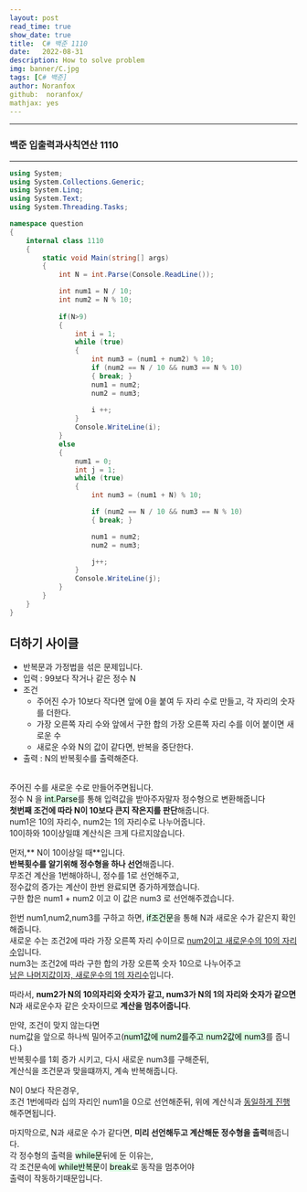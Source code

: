 ```yaml
---
layout: post
read_time: true
show_date: true
title:  C# 백준 1110
date:   2022-08-31
description: How to solve problem
img: banner/C.jpg
tags: [C# 백준]
author: Noranfox
github:  noranfox/
mathjax: yes
---
```


---
### 백준 입출력과사칙연산 1110
---

```c#
using System;
using System.Collections.Generic;
using System.Linq;
using System.Text;
using System.Threading.Tasks;

namespace question
{
    internal class 1110
    {
        static void Main(string[] args)
        {
            int N = int.Parse(Console.ReadLine());

            int num1 = N / 10;
            int num2 = N % 10;
          
            if(N>9)
            {
                int i = 1;
                while (true)
                {
                    int num3 = (num1 + num2) % 10;
                    if (num2 == N / 10 && num3 == N % 10)
                    { break; }
                    num1 = num2;
                    num2 = num3;
                    
                    i ++;
                }
                Console.WriteLine(i);
            }
            else
            {
                num1 = 0;
                int j = 1;
                while (true)
                {
                    int num3 = (num1 + N) % 10;

                    if (num2 == N / 10 && num3 == N % 10)
                    { break; }

                    num1 = num2;
                    num2 = num3;

                    j++;
                }
                Console.WriteLine(j);
            }
        }
    }
}
```

## 더하기 사이클
  - 반복문과 가정법을 섞은 문제입니다.
  - 입력 : 99보다 작거나 같은 정수 N
  - 조건 
      - 주어진 수가 10보다 작다면 앞에 0을 붙여 두 자리 수로 만들고, 각 자리의 숫자를 더한다.
      - 가장 오른쪽 자리 수와 앞에서 구한 합의 가장 오른쪽 자리 수를 이어 붙이면 새로운 수<BR>
      - 새로운 수와 N의 값이 같다면, 반복을 중단한다.<br>
  - 출력 : N의 반복횟수를 출력해준다.<br><br>

주어진 수를 새로운 수로 만들어주면됩니다.<br>
정수 N 을 <mark style='background-color: #dcffe4'>int.Parse</mark>를 통해 입력값을 받아주자말자 정수형으로 변환해줍니다<br>
**첫번째 조건에 따라 N이 10보다 큰지 작은지를 판단**해줍니다.<br>
num1은 10의 자리수, num2는 1의 자리수로 나누어줍니다.<br>
10이하와 10이상일떄 계산식은 크게 다르지않습니다.<br>

먼저,** N이 10이상일 때**입니다.<br>
**반복횟수를 알기위해 정수형을 하나 선언**해줍니다.<br>
무조건 계산을 1번해야하니, 정수를 1로 선언해주고,<br> 정수값의 증가는 계산이 한번 완료되면 증가하게했습니다.<br>
구한 합은 num1 + num2 이고 이 값은 num3 로 선언해주겠습니다.<br>

한번 num1,num2,num3를 구하고 하면, <mark style='background-color: #dcffe4'>if조건문</mark>을 통해 N과 새로운 수가 같은지 확인해줍니다.<br>
새로운 수는 조건2에 따라 가장 오른쪽 자리 수이므로 <u>num2이고 새로운수의 10의 자리수</u>입니다. <br>
num3는 조건2에 따라 구한 합의 가장 오른쪽 숫자 10으로 나누어주고 <br><u>남은 나머지값이자, 새로운수의 1의 자리수</u>입니다.<br>

따라서, **num2가 N의 10의자리와 숫자가 같고, num3가 N의 1의 자리와 숫자가 같으면**<br>
N과 새로운수자 같은 숫자이므로 **계산을 멈추어줍니다**.<br>

만약, 조건이 맞지 않는다면<br>
num값을 앞으로 하나씩 밀어주고(<mark style='background-color: #dcffe4'>num1값에 num2를주고 num2값에 num3</mark>를 줍니다.)<br>
반복횟수를 1회 증가 시키고, 다시 새로운 num3를 구해준뒤,<br>
계산식을 조건문과 맞을떄까지, 계속 반복해줍니다.<br>

N이 0보다 작은경우,<br>
조건 1번에따라 십의 자리인 num1을 0으로 선언해준뒤, 위에 계산식과 <u>동일하게 진행</u>해주면됩니다.<br>

마지막으로, N과 새로운 수가 같다면, **미리 선언해두고 계산해둔 정수형을 출력**해줍니다.<br>
각 정수형의 출력을 <mark style='background-color: #dcffe4'>while문</mark>뒤에 둔 이유는,<br> 각 조건문속에 <mark style='background-color: #dcffe4'>while반복문</mark>이 <mark style='background-color: #dcffe4'>break</mark>로 동작을 멈추어야<br>
출력이 작동하기때문입니다.




